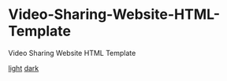 # Video-Sharing-Website-HTML-Template
Video Sharing Website HTML Template

<a href="http://trung.ml/Video-Sharing-Website-HTML-Template/html/CircleVideo-Light">light</a>
<a href="http://trung.ml/Video-Sharing-Website-HTML-Template/html/CircleVideo-Dark">dark</a>
